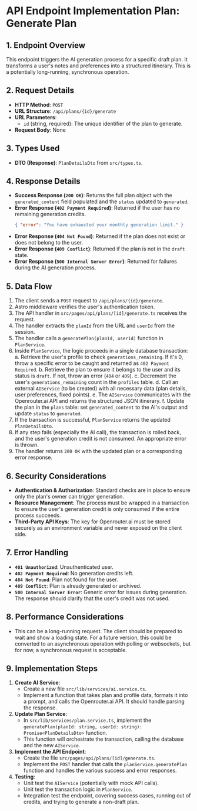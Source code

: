 # API Endpoint Implementation Plan: Generate Plan

## 1. Endpoint Overview
This endpoint triggers the AI generation process for a specific draft plan. It transforms a user's notes and preferences into a structured itinerary. This is a potentially long-running, synchronous operation.

## 2. Request Details
- **HTTP Method**: `POST`
- **URL Structure**: `/api/plans/{id}/generate`
- **URL Parameters**:
  - `id` (string, required): The unique identifier of the plan to generate.
- **Request Body**: None

## 3. Types Used
- **DTO (Response)**: `PlanDetailsDto` from `src/types.ts`.

## 4. Response Details
- **Success Response (`200 OK`)**: Returns the full plan object with the `generated_content` field populated and the `status` updated to `generated`.
- **Error Response (`402 Payment Required`)**: Returned if the user has no remaining generation credits.
  ```json
  { "error": "You have exhausted your monthly generation limit." }
  ```
- **Error Response (`404 Not Found`)**: Returned if the plan does not exist or does not belong to the user.
- **Error Response (`409 Conflict`)**: Returned if the plan is not in the `draft` state.
- **Error Response (`500 Internal Server Error`)**: Returned for failures during the AI generation process.

## 5. Data Flow
1. The client sends a `POST` request to `/api/plans/{id}/generate`.
2. Astro middleware verifies the user's authentication token.
3. The API handler in `src/pages/api/plans/[id]/generate.ts` receives the request.
4. The handler extracts the `planId` from the URL and `userId` from the session.
5. The handler calls a `generatePlan(planId, userId)` function in `PlanService`.
6. Inside `PlanService`, the logic proceeds in a single database transaction:
   a. Retrieve the user's profile to check `generations_remaining`. If it's 0, throw a specific error to be caught and returned as `402 Payment Required`.
   b. Retrieve the plan to ensure it belongs to the user and its status is `draft`. If not, throw an error (`404` or `409`).
   c. Decrement the user's `generations_remaining` count in the `profiles` table.
   d. Call an external `AIService` (to be created) with all necessary data (plan details, user preferences, fixed points).
   e. The `AIService` communicates with the Openrouter.ai API and returns the structured JSON itinerary.
   f. Update the plan in the `plans` table: set `generated_content` to the AI's output and update `status` to `generated`.
7. If the transaction is successful, `PlanService` returns the updated `PlanDetailsDto`.
8. If any step fails (especially the AI call), the transaction is rolled back, and the user's generation credit is not consumed. An appropriate error is thrown.
9. The handler returns `200 OK` with the updated plan or a corresponding error response.

## 6. Security Considerations
- **Authentication & Authorization**: Standard checks are in place to ensure only the plan's owner can trigger generation.
- **Resource Management**: The process must be wrapped in a transaction to ensure the user's generation credit is only consumed if the entire process succeeds.
- **Third-Party API Keys**: The key for Openrouter.ai must be stored securely as an environment variable and never exposed on the client side.

## 7. Error Handling
- **`401 Unauthorized`**: Unauthenticated user.
- **`402 Payment Required`**: No generation credits left.
- **`404 Not Found`**: Plan not found for the user.
- **`409 Conflict`**: Plan is already generated or archived.
- **`500 Internal Server Error`**: Generic error for issues during generation. The response should clarify that the user's credit was not used.

## 8. Performance Considerations
- This can be a long-running request. The client should be prepared to wait and show a loading state. For a future version, this could be converted to an asynchronous operation with polling or websockets, but for now, a synchronous request is acceptable.

## 9. Implementation Steps
1. **Create AI Service**:
   - Create a new file `src/lib/services/ai.service.ts`.
   - Implement a function that takes plan and profile data, formats it into a prompt, and calls the Openrouter.ai API. It should handle parsing the response.
2. **Update Plan Service**:
   - In `src/lib/services/plan.service.ts`, implement the `generatePlan(planId: string, userId: string): Promise<PlanDetailsDto>` function.
   - This function will orchestrate the transaction, calling the database and the new `AIService`.
3. **Implement the API Endpoint**:
   - Create the file `src/pages/api/plans/[id]/generate.ts`.
   - Implement the `POST` handler that calls the `planService.generatePlan` function and handles the various success and error responses.
4. **Testing**:
   - Unit test the `AIService` (potentially with mock API calls).
   - Unit test the transaction logic in `PlanService`.
   - Integration test the endpoint, covering success cases, running out of credits, and trying to generate a non-draft plan.
